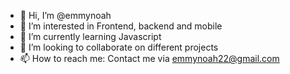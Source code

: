 - 👋 Hi, I’m @emmynoah
- 👀 I’m interested in Frontend, backend and mobile
- 🌱 I’m currently learning Javascript
- 💞️ I’m looking to collaborate on different projects
- 📫 How to reach me: Contact me via emmynoah22@gmail.com

<!---
emmynoah/emmynoah is a ✨ special ✨ repository because its `README.md` (this file) appears on your GitHub profile.
You can click the Preview link to take a look at your changes.
--->
